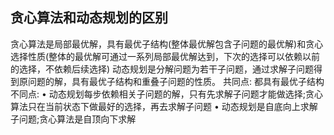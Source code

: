 ## 贪心算法和动态规划的区别
贪心算法是局部最优解，具有最优子结构(整体最优解包含子问题的最优解)和贪心选择性质(整体的最优解可通过一系列局部最优解达到，下次的选择可以依赖以前的选择，不依赖后续选择)
动态规划是分解问题为若干子问题，通过求解子问题得到原问题的解，具有最优子结构和重叠子问题的性质。
共同点: 都具有最优子结构
不同点: 
•	动态规划每步依赖相关子问题的解，只有先求解子问题才能做选择;贪心算法只在当前状态下做最好的选择，再去求解子问题
•	动态规划是自底向上求解子问题;贪心算法是自顶向下求解

